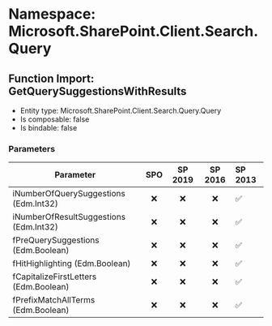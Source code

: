 # Namespace: Microsoft.SharePoint.Client.Search.Query

## Function Import: GetQuerySuggestionsWithResults

- Entity type: Microsoft.SharePoint.Client.Search.Query.Query
- Is composable: false
- Is bindable: false

### Parameters

Parameter | SPO | SP 2019 | SP 2016 | SP 2013
----------|:---:|:-------:|:-------:|:-------
iNumberOfQuerySuggestions (Edm.Int32) | ❌ | ❌ | ❌ | ✅
iNumberOfResultSuggestions (Edm.Int32) | ❌ | ❌ | ❌ | ✅
fPreQuerySuggestions (Edm.Boolean) | ❌ | ❌ | ❌ | ✅
fHitHighlighting (Edm.Boolean) | ❌ | ❌ | ❌ | ✅
fCapitalizeFirstLetters (Edm.Boolean) | ❌ | ❌ | ❌ | ✅
fPrefixMatchAllTerms (Edm.Boolean) | ❌ | ❌ | ❌ | ✅
